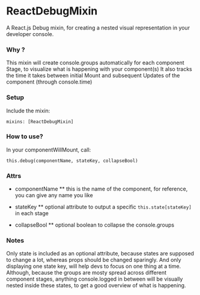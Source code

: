 # ReactDebugMixin #

A React.js Debug mixin, for creating a nested visual representation in your developer console.

### Why ? ##

This mixin will create console.groups automatically for each component Stage, to visualize what is happening with your component(s)
It also tracks the time it takes between initial Mount and subsequent Updates of the component (through console.time)

### Setup ###

Include the mixin:

	mixins: [ReactDebugMixin]


### How to use? ###

In your componentWillMount, call:

    this.debug(componentName, stateKey, collapseBool)

### Attrs ###

* componentName
** this is the name of the component, for reference, you can give any name you like

* stateKey
** optional attribute to output a specific `this.state[stateKey]` in each stage

* collapseBool
** optional boolean to collapse the console.groups

### Notes ###

Only state is included as an optional attribute, because states are supposed to change a lot, whereas props should be changed sparingly. And only displaying one state key, will help devs to focus on one thing at a time.
Although, because the groups are mosty spread across different component stages, anything console.logged in between will be visually nested inside these states, to get a good overview of what is happening.
